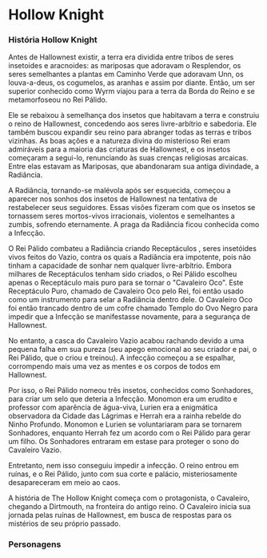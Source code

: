 # Hollow Knight

### História Hollow Knight

Antes de Hallownest existir, a terra era dividida entre tribos de seres insetoides e aracnoides: as mariposas que adoravam o Resplendor, os seres semelhantes a plantas em Caminho Verde que adoravam Unn, os louva-a-deus, os cogumelos, as aranhas e assim por diante. Então, um ser superior conhecido como Wyrm viajou para a terra da Borda do Reino e se metamorfoseou no Rei Pálido.

Ele se rebaixou à semelhança dos insetos que habitavam a terra e construiu o reino de Hallownest, concedendo aos seres livre-arbítrio e sabedoria. Ele também buscou expandir seu reino para abranger todas as terras e tribos vizinhas. As boas ações e a natureza divina do misterioso Rei eram admiráveis para a maioria das criaturas de Hallownest, e os insetos começaram a segui-lo, renunciando às suas crenças religiosas arcaicas. Entre elas estavam as Mariposas, que abandonaram sua antiga divindade, a Radiância.

A Radiância, tornando-se malévola após ser esquecida, começou a aparecer nos sonhos dos insetos de Hallownest na tentativa de restabelecer seus seguidores. Essas visões fizeram com que os insetos se tornassem seres mortos-vivos irracionais, violentos e semelhantes a zumbis, sofrendo eternamente. A praga da Radiância ficou conhecida como a Infecção. 

O Rei Pálido combateu a Radiância criando  Receptáculos , seres insetóides vivos feitos do Vazio, contra os quais a Radiância era impotente, pois não tinham a capacidade de sonhar nem qualquer livre-arbítrio. Embora milhares de Receptáculos tenham sido criados, o Rei Pálido escolheu apenas o Receptáculo mais puro para se tornar o "Cavaleiro Oco". Este Receptáculo Puro, chamado de Cavaleiro Oco pelo Rei, foi então usado como um instrumento para selar a Radiância dentro dele. O Cavaleiro Oco foi então trancado dentro de um cofre chamado Templo do Ovo Negro para impedir que a Infecção se manifestasse novamente, para a segurança de Hallownest.

No entanto, a casca do Cavaleiro Vazio acabou rachando devido a uma pequena falha em sua pureza (seu apego emocional ao seu criador e pai, o Rei Pálido, que o criou e treinou). A infecção começou a se espalhar, corrompendo mais uma vez as mentes e os corpos de todos em Hallownest.

 Por isso, o Rei Pálido nomeou três insetos, conhecidos como Sonhadores, para criar um selo que deteria a Infecção. Monomon era um erudito e professor com aparência de água-viva, Lurien era a enigmática observadora da Cidade das Lágrimas e Herrah era a rainha rebelde do Ninho Profundo. Monomon e Lurien se voluntariaram para se tornarem Sonhadores, enquanto Herrah fez um acordo com o Rei Pálido para gerar um filho. Os Sonhadores entraram em estase para proteger o sono do Cavaleiro Vazio.  

 Entretanto, nem isso conseguiu impedir a infecção. O reino entrou em ruínas, e o Rei Pálido, junto com sua corte e palácio, misteriosamente desapareceram em meio ao caos.

A história de The Hollow Knight começa com o protagonista, o Cavaleiro, chegando a Dirtmouth, na fronteira do antigo reino. O Cavaleiro inicia sua jornada pelas ruínas de Hallownest, em busca de respostas para os mistérios de seu próprio passado.

### Personagens
